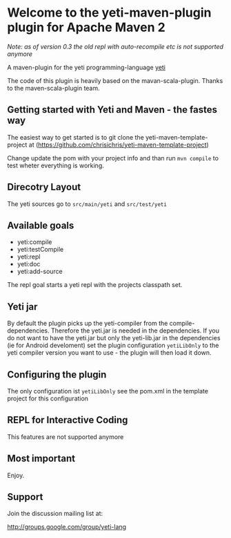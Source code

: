 Welcome to the yeti-maven-plugin plugin for Apache Maven 2
==========================================================

*Note: as of version 0.3 the old repl with auto-recompile etc is not supported anymore*

A maven-plugin for the yeti programming-language [yeti](http://mth.github.com/yeti/) 

The code of this plugin is heavily based on the mavan-scala-plugin. Thanks to the maven-scala-plugin team.

## Getting started with Yeti and Maven - the fastes way

The easiest way to get started is to git clone the 
yeti-maven-template-project at (https://github.com/chrisichris/yeti-maven-template-project)

Change update the pom with your project info and than run `mvn compile` to test
wheter everything is working.

## Direcotry Layout

The yeti sources go to `src/main/yeti` and `src/test/yeti`

## Available goals

 * yeti:compile
 * yeti:testCompile
 * yeti:repl
 * yeti:doc
 * yeti:add-source

The repl goal starts a yeti repl with the projects classpath set.

## Yeti jar

By default the plugin picks up the yeti-compiler from the compile-dependencies. 
Therefore the yeti.jar is needed in the dependencies. If you
do not want to have the yeti.jar but only the yeti-lib.jar in the dependencies 
(ie for Android develoment) set the plugin configuration `yetiLibOnly` 
to the yeti compiler version you want to use - the plugin will then load it 
down.

## Configuring the plugin

The only configuration ist `yetiLibOnly` see the pom.xml in the
template project for this configuration

## REPL for Interactive Coding

This features are not supported anymore

## Most important

Enjoy.

## Support

Join the discussion mailing list at:

http://groups.google.com/group/yeti-lang
